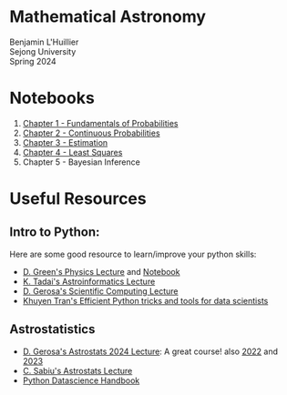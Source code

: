 # Mathematical Astronomy
Benjamin L'Huillier  
Sejong University  
Spring 2024  

# Notebooks
1. [Chapter 1 - Fundamentals of Probabilities](Notebooks/Chap_1_Exercises.ipynb)
2. [Chapter 2 - Continuous Probabilities](Notebooks/Chap2_Exercises.ipynb)
3. [Chapter 3 - Estimation](Notebooks/Chap_3_Estimation.ipynb)
4. [Chapter 4 - Least Squares](Notebooks/Lecture_4_Least_Squares_exercises.ipynb)
5. Chapter 5 - Bayesian Inference

# Useful Resources

## Intro to Python: 

Here are some good resource to learn/improve your python skills:

* [D. Green's Physics Lecture](https://github.com/drgreen/Physics_39) and [Notebook](https://drgreen.github.io/Phys39-book/intro.html) 
* [K. Tadai's Astroinformatics Lecture](https://github.com/kinoshitadaisuke/ncu_astroinformatics_202209)
* [D. Gerosa's Scientific Computing Lecture](https://github.com/dgerosa/scientificcomputing_bicocca_2023)
* [Khuyen Tran's Efficient Python tricks and tools for data scientists](https://github.com/khuyentran1401/Efficient_Python_tricks_and_tools_for_data_scientists)


## Astrostatistics 

* [D. Gerosa's Astrostats 2024 Lecture](https://github.com/dgerosa/astrostatistics_bicocca_2024): A great course! also [2022](https://github.com/dgerosa/astrostatistics_bicocca_2022) and [2023](https://github.com/dgerosa/astrostatistics_bicocca_2023)
* [C. Sabiu's Astrostats Lecture](https://github.com/csabiu/Astrostatistics/)
* [Python Datascience Handbook](https://jakevdp.github.io/PythonDataScienceHandbook/)
